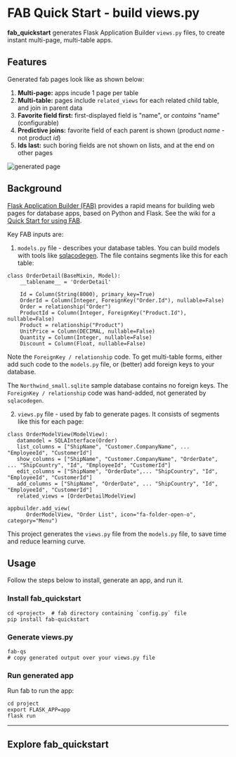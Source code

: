 # FAB Quick Start - build views.py
__fab_quickstart__ generates Flask Application Builder `views.py` files, to create instant multi-page, multi-table apps.

## Features
Generated fab pages look like as shown below:
1. __Multi-page:__ apps incude 1 page per table
1. __Multi-table:__ pages include `related_views` for each related child table, and join in parent data
1. __Favorite field first:__ first-displayed field is "name", or _contains_ "name" (configurable)
1. __Predictive joins:__ favorite field of each parent is shown (product _name_ - not product _id_)
1. __Ids last:__ such boring fields are not shown on lists, and at the end on other pages

![generated page](https://drive.google.com/uc?export=view&id=1Q3cG-4rQ6Q6RdZppvkrQzCDhDYHnk-F6)


## Background
[Flask Application Builder (FAB)](https://github.com/dpgaspar/Flask-AppBuilder) provides a rapid means for building web pages for database apps, based on Python and Flask.  See the wiki for a [Quick Start for using FAB](https://github.com/valhuber/fab-quickstart/wiki).

Key FAB inputs are:

1. `models.py` file - describes your database tables.  You can build models with tools like [sqlacodegen](https://www.google.com/url?q=https%3A%2F%2Fpypi.org%2Fproject%2Fsqlacodegen%2F&sa=D&sntz=1&usg=AFQjCNHZ3ERjfnSO8MA8V20gzLjfeBaIxw).  The file contains segments like this for each table:
```
class OrderDetail(BaseMixin, Model):
    __tablename__ = 'OrderDetail'

    Id = Column(String(8000), primary_key=True)
    OrderId = Column(Integer, ForeignKey("Order.Id"), nullable=False)
    Order = relationship("Order")
    ProductId = Column(Integer, ForeignKey("Product.Id"), nullable=False)
    Product = relationship("Product")
    UnitPrice = Column(DECIMAL, nullable=False)
    Quantity = Column(Integer, nullable=False)
    Discount = Column(Float, nullable=False)
```

Note the ```ForeignKey / relationship``` code.  To get multi-table forms, either
add such code to the ```models.py``` file, or (better) add foreign keys to your database.

The ```Northwind_small.sqlite``` sample database contains no foreign keys.
The ```ForeignKey / relationship``` code was hand-added,
not generated by ```sqlacodegen```.

2. `views.py` file - used by fab to generate pages.  It consists of segments like this for each page:
```
class OrderModelView(ModelView):
   datamodel = SQLAInterface(Order)
   list_columns = ["ShipName", "Customer.CompanyName", ... "EmployeeId", "CustomerId"]
   show_columns = ["ShipName", "Customer.CompanyName", "OrderDate", ... "ShipCountry", "Id", "EmployeeId", "CustomerId"]
   edit_columns = ["ShipName", "OrderDate",... "ShipCountry", "Id", "EmployeeId", "CustomerId"]
   add_columns = ["ShipName", "OrderDate", ... "ShipCountry", "Id", "EmployeeId", "CustomerId"]
   related_views = [OrderDetailModelView]

appbuilder.add_view(
      OrderModelView, "Order List", icon="fa-folder-open-o", category="Menu")
```

This project generates the `views.py` file from the `models.py` file, to save time and reduce learning curve.

## Usage
Follow the steps below to install, generate an app, and run it.

### Install fab_quickstart
```
cd <project>  # fab directory containing `config.py` file
pip install fab-quickstart
```

### Generate views.py
```
fab-qs
# copy generated output over your views.py file
```

### Run generated app
Run fab to run the app:
```
cd project
export FLASK_APP=app
flask run
```



***
## Explore fab_quickstart

